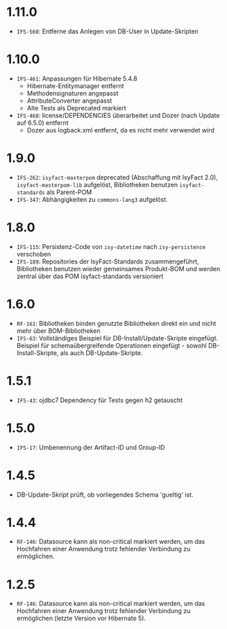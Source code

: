 # 1.11.0
- `IFS-560`: Entferne das Anlegen von DB-User in Update-Skripten

# 1.10.0
- `IFS-461`: Anpassungen für Hibernate 5.4.8 
    * Hibernate-Entitymanager entfernt
    * Methodensignaturen angepasst  
    * AttributeConverter angepasst 
    * Alte Tests als Deprecated markiert
- `IFS-468`: license/DEPENDENCIES überarbeitet und Dozer (nach Update auf 6.5.0) entfernt
    * Dozer aus logback.xml entfernt, da es nicht mehr verwendet wird
    
# 1.9.0
- `IFS-262`: `isyfact-masterpom` deprecated (Abschaffung mit IsyFact 2.0), `isyfact-masterpom-lib` aufgelöst, Bibliotheken benutzen `isyfact-standards` als Parent-POM
- `IFS-347`: Abhängigkeiten zu `commons-lang3` aufgelöst.

# 1.8.0
- `IFS-115`: Persistenz-Code von `isy-datetime` nach `isy-persistence` verschoben
- `IFS-189`: Repositories der IsyFact-Standards zusammengeführt, Bibliotheken benutzen wieder gemeinsames Produkt-BOM und werden zentral über das POM isyfact-standards versioniert

# 1.6.0
- `RF-161`: Bibliotheken binden genutzte Bibliotheken direkt ein und nicht mehr über BOM-Bibliotheken
- `IFS-63`: Vollständiges Beispiel für DB-Install/Update-Skripte eingefügt. Beispiel für schemaübergreifende Operationen eingefügt - sowohl DB-Install-Skripte, als auch DB-Update-Skripte. 

# 1.5.1
- `IFS-43`: ojdbc7 Dependency für Tests gegen h2 getauscht

# 1.5.0
- `IFS-17`: Umbenennung der Artifact-ID und Group-ID

# 1.4.5
- DB-Update-Skript prüft, ob vorliegendes Schema 'gueltig' ist.

# 1.4.4
- `RF-146`: Datasource kann als non-critical markiert werden, um das Hochfahren einer Anwendung trotz fehlender Verbindung zu ermöglichen.

# 1.2.5
- `RF-146`: Datasource kann als non-critical markiert werden, um das Hochfahren einer Anwendung trotz fehlender Verbindung zu ermöglichen (letzte Version vor Hibernate 5).
